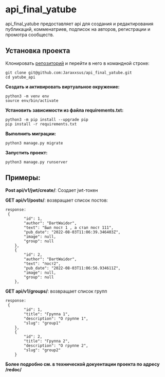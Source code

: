 
# api_final_yatube

api_final_yatube предоставляет api для создания и редактирования публикаций, комменатриев, подписок на авторов, регистрации и промотра сообществ.

## Установка проекта 

Клонировать [репозиторий](https://github.com/Jaraxxsus/api_final_yatube) и перейти в него в командной строке:

```
git clone git@github.com:Jaraxxsus/api_final_yatube.git
cd yatube_api
```

**Cоздать и активировать виртуальное окружение:**
```
python3 -m venv env
source env/bin/activate
```

**Установить зависимости из файла requirements.txt:**
```
python3 -m pip install --upgrade pip
pip install -r requirements.txt
```

**Выполнить миграции:**
```
python3 manage.py migrate
```

**Запустить проект:**
```
python3 manage.py runserver
```
## Примеры:

**Post api/v1/jwt/create/**:
Создает jwt-токен

**GET api/v1/posts/**:
возвращает список постов:
```
response:
 {
        "id": 1,
        "author": "DartWaidor",
        "text": "Был пост 1 , а стал пост 111",
        "pub_date": "2022-08-03T11:06:39.346403Z",
        "image": null,
        "group": null
    },
    {
        "id": 2,
        "author": "DartWaidor",
        "text": "пост2",
        "pub_date": "2022-08-03T11:06:56.934611Z",
        "image": null,
        "group": null
    },
```

**GET api/v1/groups/**:
возвращает список групп 
```
response:
 {
        "id": 1,
        "title": "Группа 1",
        "description": "О группе 1",
        "slug": "group1"
    },
    {
        "id": 2,
        "title": "Группа 2",
        "description": "О группе 2",
        "slug": "group2"
    }
```
    
 **Более подробно см. в технической докуентации проекта по адресу /redoc/**
 


